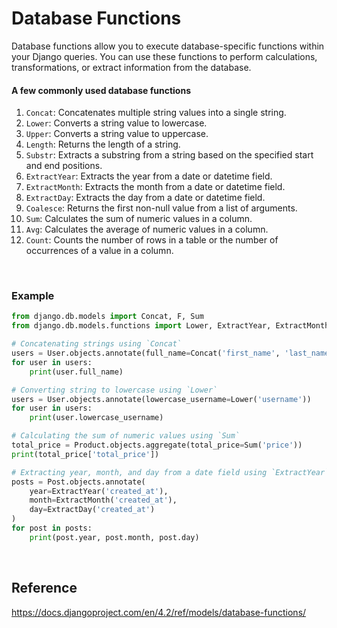 # Database Functions

Database functions allow you to execute database-specific functions within your Django queries. You can use these functions to perform calculations, transformations, or extract information from the database.

#### A few commonly used database functions
1. `Concat`: Concatenates multiple string values into a single string.
2. `Lower`: Converts a string value to lowercase.
3. `Upper`: Converts a string value to uppercase.
4. `Length`: Returns the length of a string.
5. `Substr`: Extracts a substring from a string based on the specified start and end positions.
6. `ExtractYear`: Extracts the year from a date or datetime field.
7. `ExtractMonth`: Extracts the month from a date or datetime field.
8. `ExtractDay`: Extracts the day from a date or datetime field.
9. `Coalesce`: Returns the first non-null value from a list of arguments.
10. `Sum`: Calculates the sum of numeric values in a column.
11. `Avg`: Calculates the average of numeric values in a column.
12. `Count`: Counts the number of rows in a table or the number of occurrences of a value in a column.

<br>

### Example

``` python
from django.db.models import Concat, F, Sum
from django.db.models.functions import Lower, ExtractYear, ExtractMonth, ExtractDay

# Concatenating strings using `Concat`
users = User.objects.annotate(full_name=Concat('first_name', 'last_name'))
for user in users:
    print(user.full_name)

# Converting string to lowercase using `Lower`
users = User.objects.annotate(lowercase_username=Lower('username'))
for user in users:
    print(user.lowercase_username)

# Calculating the sum of numeric values using `Sum`
total_price = Product.objects.aggregate(total_price=Sum('price'))
print(total_price['total_price'])

# Extracting year, month, and day from a date field using `ExtractYear`, `ExtractMonth`, and `ExtractDay`
posts = Post.objects.annotate(
    year=ExtractYear('created_at'),
    month=ExtractMonth('created_at'),
    day=ExtractDay('created_at')
)
for post in posts:
    print(post.year, post.month, post.day)
```

<br>

## Reference
https://docs.djangoproject.com/en/4.2/ref/models/database-functions/
